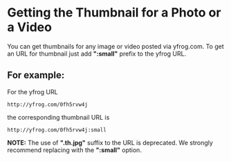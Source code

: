 # Getting the Thumbnail for a Photo or a Video #
You can get thumbnails for any image or video posted via yfrog.com. To get an URL for thumbnail just add **":small"** prefix to the yfrog URL.<br />
## For example: ##
For the yfrog URL
```
http://yfrog.com/0fh5rvw4j
```

the corresponding thumbnail URL is
```
http://yfrog.com/0fh5rvw4j:small
```

**NOTE:** The use of **".th.jpg"** suffix to the URL is deprecated. We strongly recommend replacing with the **":small"** option.